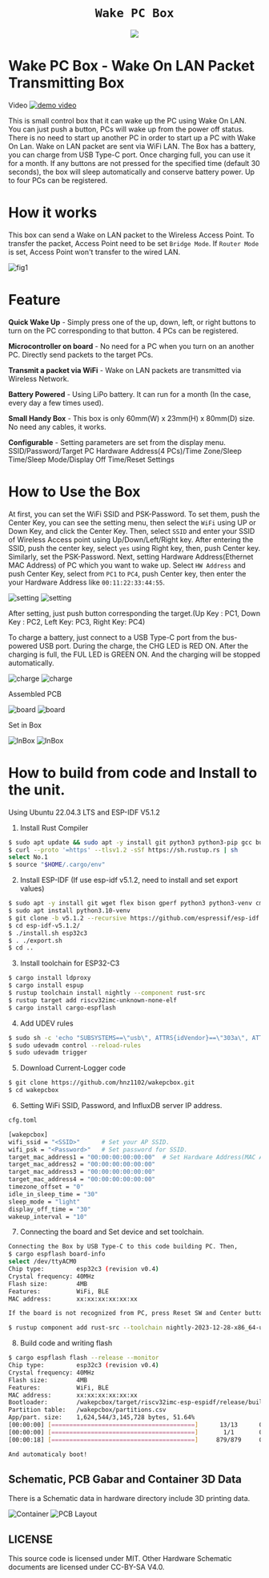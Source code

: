 <div align="center">
  <h1><code>Wake PC Box</code></h1>
  <p>
    <img src="doc/front43-small.jpg"/>
  </p>
</div>

# Wake PC Box - Wake On LAN Packet Transmitting Box

Video
[![demo video](doc/videosum.png)](https://www.youtube.com/watch?v=YX_4e1eiLbk)

This is small control box that it can wake up the PC using Wake On LAN. You can just push a button, PCs will wake up from the power off status.
There is no need to start up another PC in order to start up a PC with Wake On Lan. Wake on LAN packet are sent via WiFi LAN.
The Box has a battery, you can charge from USB Type-C port. Once charging full, you can use it for a month. If any buttons are not pressed for the specified time (default 30 seconds), the box will sleep automatically and conserve battery power. Up to four PCs can be registered.

# How it works

This box can send a Wake on LAN packet to the Wireless Access Point. To transfer the packet, Access Point need to be set `Bridge Mode`. If `Router Mode` is set, Access Point won't transfer to the wired LAN. 

![fig1](doc/fig1.png)

# Feature

**Quick Wake Up** -  Simply press one of the up, down, left, or right buttons to turn on the PC corresponding to that button. 4 PCs can be registered.

**Microcontroller on board** - No need for a PC when you turn on an another PC. Directly send packets to the target PCs. 

**Transmit a packet via WiFi** - Wake on LAN packets are transmitted via Wireless Network.

**Battery Powered** - Using LiPo battery. It can run for a month (In the case, every day a few times used).

**Small Handy Box** - This box is only 60mm(W) x 23mm(H) x 80mm(D) size. No need any cables, it works. 

**Configurable** - Setting parameters are set from the display menu. SSID/Password/Target PC Hardware Address(4 PCs)/Time Zone/Sleep Time/Sleep Mode/Display Off Time/Reset Settings

# How to Use the Box
At first, you can set the WiFi SSID and PSK-Password. To set them, push the Center Key, you can see the setting menu, then select the `WiFi` using UP or Down Key, and click the Center Key. Then, select `SSID` and enter your SSID of Wireless Access point using Up/Down/Left/Right key. After entering the SSID, push the center key, select `yes` using Right key, then, push Center key. Similarly, set the PSK-Password.
Next, setting Hardware Address(Ethernet MAC Address) of PC which you want to wake up. Select `HW Address` and push Center Key, select from `PC1` to `PC4`, push Center key, then enter the your Hardware Address like `00:11:22:33:44:55`. 

![setting](doc/setting2.jpg)   ![setting](doc/macaddress2.jpg)

After setting, just push button corresponding the target.(Up Key : PC1, Down Key : PC2, Left Key: PC3, Right Key: PC4)

To charge a battery, just connect to a USB Type-C port from the bus-powered USB port. During the charge, the CHG LED is RED ON. After the charging is full, the FUL LED is GREEN ON. And the charging will be stopped automatically.

![charge](doc/charges.jpg) ![charge](doc/charge-g.jpg) 

Assembled PCB

![board](doc/board.jpg)   ![board](doc/board2.jpg) 

Set in Box

![InBox](doc/inbox.jpg)   ![InBox](doc/inbox2.jpg)

# How to build from code and Install to the unit.

Using Ubuntu 22.04.3 LTS and ESP-IDF V5.1.2

1. Install Rust Compiler
```bash
$ sudo apt update && sudo apt -y install git python3 python3-pip gcc build-essential curl pkg-config libud  ev-dev libtinfo5 clang libclang-dev llvm-dev udev
$ curl --proto '=https' --tlsv1.2 -sSf https://sh.rustup.rs | sh
select No.1
$ source "$HOME/.cargo/env"
```

2. Install ESP-IDF (If use esp-idf v5.1.2, need to install and set export values)
```bash
$ sudo apt -y install git wget flex bison gperf python3 python3-venv cmake ninja-build ccache libffi-dev libssl-dev dfu-util libusb-1.0-0
$ sudo apt install python3.10-venv
$ git clone -b v5.1.2 --recursive https://github.com/espressif/esp-idf.git esp-idf-v5.1.2
$ cd esp-idf-v5.1.2/
$ ./install.sh esp32c3
$ . ./export.sh
$ cd ..
```
3. Install toolchain for ESP32-C3
```bash
$ cargo install ldproxy
$ cargo install espup
$ rustup toolchain install nightly --component rust-src
$ rustup target add riscv32imc-unknown-none-elf
$ cargo install cargo-espflash
```

4. Add UDEV rules
```bash
$ sudo sh -c 'echo "SUBSYSTEMS==\"usb\", ATTRS{idVendor}==\"303a\", ATTRS{idProduct}==\"1001\", MODE=\"0666\"" > /etc/udev/rules.d/99-esp32.rules'
$ sudo udevadm control --reload-rules
$ sudo udevadm trigger
```

5. Download Current-Logger code
```bash
$ git clone https://github.com/hnz1102/wakepcbox.git
$ cd wakepcbox
``` 
6. Setting WiFi SSID, Password, and InfluxDB server IP address.
```bash
cfg.toml

[wakepcbox]
wifi_ssid = "<SSID>"      # Set your AP SSID.
wifi_psk = "<Password>"   # Set password for SSID.
target_mac_address1 = "00:00:00:00:00:00"  # Set Hardware Address(MAC Address) for wakeup.
target_mac_address2 = "00:00:00:00:00:00"
target_mac_address3 = "00:00:00:00:00:00"
target_mac_address4 = "00:00:00:00:00:00"
timezone_offset = "0"
idle_in_sleep_time = "30"
sleep_mode = "light"
display_off_time = "30"
wakeup_interval = "10"
```

7. Connecting the board and Set device and set toolchain.
```bash
Connecting the Box by USB Type-C to this code building PC. Then, 
$ cargo espflash board-info
select /dev/ttyACM0
Chip type:         esp32c3 (revision v0.4)
Crystal frequency: 40MHz
Flash size:        4MB
Features:          WiFi, BLE
MAC address:       xx:xx:xx:xx:xx:xx

If the board is not recognized from PC, press Reset SW and Center button.

$ rustup component add rust-src --toolchain nightly-2023-12-28-x86_64-unknown-linux-gnu 
```

8. Build code and writing flash
```bash
$ cargo espflash flash --release --monitor
Chip type:         esp32c3 (revision v0.4)
Crystal frequency: 40MHz
Flash size:        4MB
Features:          WiFi, BLE
MAC address:       xx:xx:xx:xx:xx:xx
Bootloader:        /wakepcbox/target/riscv32imc-esp-espidf/release/build/esp-idf-sys-062fa44bc96bf539/out/build/bootloader/bootloader.bin
Partition table:   /wakepcbox/partitions.csv
App/part. size:    1,624,544/3,145,728 bytes, 51.64%
[00:00:00] [========================================]      13/13      0x0                                                                                                                       
[00:00:00] [========================================]       1/1       0x8000                                                                                                                    
[00:00:18] [========================================]     879/879     0x10000                                                                                                                   [2024-01-28T05:33:53Z INFO ] Flashing has completed!

And automaticaly boot!
```
## Schematic, PCB Gabar and Container 3D Data

There is a Schematic data in hardware directory include 3D printing data. 

![Container](doc/box.png) ![PCB Layout](doc/pcblayout.png)

## LICENSE
This source code is licensed under MIT. Other Hardware Schematic documents are licensed under CC-BY-SA V4.0.
